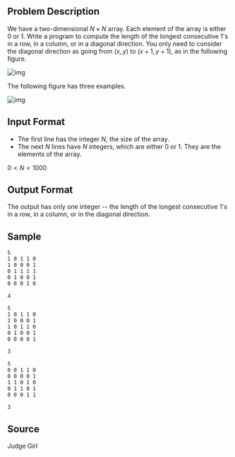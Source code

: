 ## Problem Description

We have a two-dimensional $N \times N$ array. Each element of the array is either $0$ or $1$. Write a program to compute the length of the longest consecutive $1$'s in a row, in a column, or in a diagonal direction. You only need to consider the diagonal direction as going from $(x,y)$ to $(x+1,y+1)$, as in the following figure.

![img](file://1.jpeg)

The following figure has three examples.

![img](file://2.jpeg)


## Input Format

- The first line has the integer $N$, the size of the array. 
- The next $N$ lines have $N$ integers, which are either $0$ or $1$. They are the elements of the array.

$0 < N < 1000$ 

## Output Format

The output has only one integer -- the length of the longest consecutive $1$'s in a row, in a column, or in the diagonal direction.

## Sample

```input1
5
1 0 1 1 0
1 0 0 0 1
0 1 1 1 1
0 1 0 0 1
0 0 0 1 0
```

```output1
4
```

```input2
5
1 0 1 1 0
1 0 0 0 1
1 0 1 1 0
0 1 0 0 1
0 0 0 0 1
```

```output2
3
```

```input3
5
0 0 1 1 0
0 0 0 0 1
1 1 0 1 0
0 1 1 0 1
0 0 0 1 1
```

```output3
3
```

## Source

Judge Girl